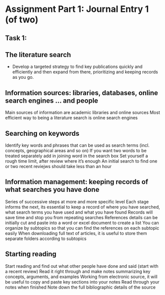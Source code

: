 # Assignment Part 1: Journal Entry 1 (of two)

## Task 1:
## The literature search
* Develop a targeted strategy to find key publications quickly and efficiently and then expand from there, prioritizing and keeping records as you go.

## Information sources: libraries, databases, online search engines … and people
Main sources of information are academic libraries and online sources 
Most efficient way to being a literature search is online search engines 

## Searching on keywords
Identify key words and phrases that can be used as search terms (incl. concepts, geographical areas and so on)
If you want two words to be treated separately add in joining word in the search box 
Set yourself a rough time limit, after review where it’s enough
An initial search to find one or two recent reviejws should take less than an hour 

## Information management: keeping records of what searches you have done
Series of successive steps at more and more specific level
Each stage informs the next, its essential to keep a record of where you have searched, what search terms you have used and what you have found 
Records will save time and stop you from repeating searches
References details can be initially cut and paste into a word or excel document to create a list
You can organize by subtopics so that you can find the references on each subtopic easily 
When downloading full text of articles, it is useful to store them separate folders according to subtopics 

## Starting reading 
Start reading and find out what other people have done and said (start with a recent review)
Read it right through and make notes summarizing key concepts, arguments, and examples
Working from electronic source, it will be useful to copy and paste key sections into your notes 
Read through your notes when finished
Note down the full bibliographic details of the source 



